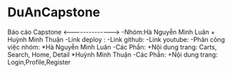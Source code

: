 # DuAnCapstone
 Báo cáo Capstone
 <-------------->
 -Nhóm:Hà Nguyễn Minh Luân + Huỳnh Minh Thuận
 -Link deploy :
 -Link github:
 -Link youtube:
 -Phân công việc nhóm:
 *Hà Nguyễn Minh Luân
 -Các Phần:
    +Nội dung trang: Carts, Search, Home, Detail
 *Huỳnh Minh Thuận
  -Các Phần:
    +Nội dung trang: Login,Profile,Register


